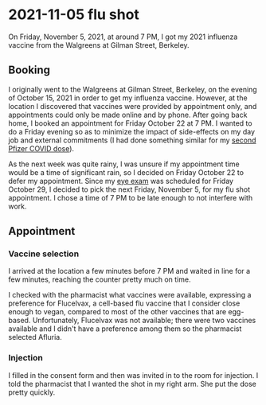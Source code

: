 # 2021-11-05 flu shot

On Friday, November 5, 2021, at around 7 PM, I got my 2021 influenza
vaccine from the Walgreens at Gilman Street, Berkeley.

## Booking

I originally went to the Walgreens at Gilman Street, Berkeley, on the
evening of October 15, 2021 in order to get my influenza
vaccine. However, at the location I discovered that vaccines were
provided by appointment only, and appointments could only be made
online and by phone. After going back home, I booked an appointment
for Friday October 22 at 7 PM. I wanted to do a Friday evening so as
to minimize the impact of side-effects on my day job and external
commitments (I had done something similar for my [second Pfizer COVID
dose](2021-06-25-pfizer-covid-vaccine-dose-2.md)).

As the next week was quite rainy, I was unsure if my appointment time
would be a time of significant rain, so I decided on Friday October 22
to defer my appointment. Since my [eye exam](2021-10-29-eye-exam.md)
was scheduled for Friday October 29, I decided to pick the next
Friday, November 5, for my flu shot appointment. I chose a time of 7
PM to be late enough to not interfere with work.

## Appointment

### Vaccine selection

I arrived at the location a few minutes before 7 PM and waited in line
for a few minutes, reaching the counter pretty much on time.

I checked with the pharmacist what vaccines were available, expressing
a preference for Flucelvax, a cell-based flu vaccine that I consider
close enough to vegan, compared to most of the other vaccines that are
egg-based. Unfortunately, Flucelvax was not available; there were two
vaccines available and I didn't have a preference among them so the
pharmacist selected Afluria.

### Injection

I filled in the consent form and then was invited in to the room for
injection. I told the pharmacist that I wanted the shot in my right
arm. She put the dose pretty quickly.

